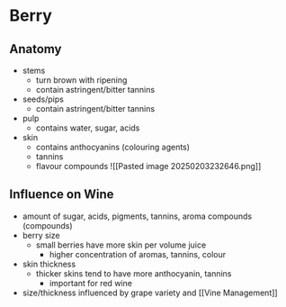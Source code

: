 # Berry
## Anatomy
- stems
	- turn brown with ripening
	- contain astringent/bitter tannins
- seeds/pips
	- contain astringent/bitter tannins
- pulp
	- contains water, sugar, acids
- skin
	- contains anthocyanins (colouring agents)
	- tannins
	- flavour compounds
![[Pasted image 20250203232646.png]]
## Influence on Wine
- amount of sugar, acids, pigments, tannins, aroma compounds (compounds)
- berry size
	- small berries have more skin per volume juice
		- higher concentration of aromas, tannins, colour
- skin thickness
	- thicker skins tend to have more anthocyanin, tannins
		- important for red wine
- size/thickness influenced by grape variety and [[Vine Management]]